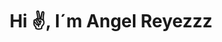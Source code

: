 <div id="header" align="center">
 <ing src="https://media.giphy.com/media/kBi5S9oHVsHopUwvc1/giphy.gif" width="200"/>
  <h1 align="center"> Hi ✌, I´m Angel Reyezzz</h1> 
